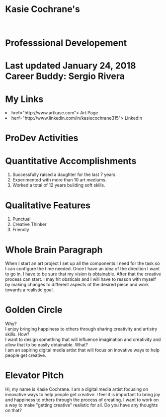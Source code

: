 <html>
  
<h1>
  
# Kasie Cochrane's
<br/>

# Professsional Developement 
<h1/>

<body>
  
Last updated January 24, 2018
<br/>
Career Buddy: Sergio Rivera
  
  # My Links
 <li>
  <a> href="http://www.artkase.com"> Art Page </a>
   </li>

<li>
 <a> herf="http://www.linkedin.com/in/kasiecochrane315"> LinkedIn </a>
  </li>
  
<h2>
  
  # ProDev Activities
<h2/>
  
# Quantitative Accomplishments
1. Successfully raised a daughter for the last 7 years.
2. Experimented with more than 10 art mediums.
3. Worked a total of 12 years building soft skills.

# Qualitative Features
1. Punctual
2. Creative Thinker
3. Friendly

# Whole Brain Paragraph
When I start an art project I set up all the components I need for the task so I can configure the time needed. Once I have an idea of the direction I want to go in, I have to be sure that my vision is obtainable. After that the creative process can start. I may hit obsticals and I will have to reason with myself by making changes to different aspects of the desired piece and work towards a realistic goal.

# Golden Circle
Why? <br/> I enjoy bringing happiness to others through sharing creativity and artistry skills.
How? <br/> I want to design something that will influence imagination and creativity and allow that to be easily obtainable.
What? <br/> I am an aspiring digital media artist that will focus on inovative ways to help people get creative.

# Elevator Pitch
Hi, my name is Kasie Cochrane. I am a digital media artist focusing on innovative ways to help people get creative. I feel it is important to bring joy and happiness to others through the process of creating. I want to work on a way to make "getting creative" realistic for all. Do you have any thoughts on that?
<body/>
